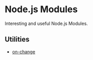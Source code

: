 # Node.js Modules

Interesting and useful Node.js Modules.

## Utilities

* [on-change](https://github.com/sindresorhus/on-change)
